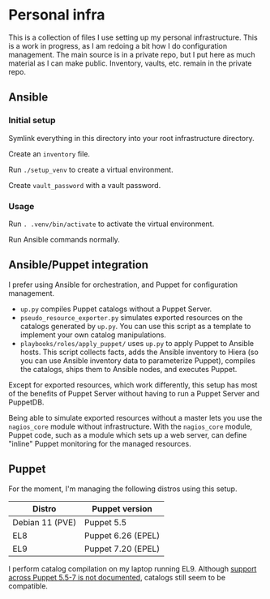 # Personal infra

This is a collection of files I use setting up my personal infrastructure.
This is a work in progress, as I am redoing a bit how I do configuration management.
The main source is in a private repo, but I put here as much material as I can make public.
Inventory, vaults, etc. remain in the private repo.

## Ansible

### Initial setup

Symlink everything in this directory into your root infrastructure directory.

Create an `inventory` file.

Run `./setup_venv` to create a virtual environment.

Create `vault_password` with a vault password.

### Usage

Run `. .venv/bin/activate` to activate the virtual environment.

Run Ansible commands normally.

## Ansible/Puppet integration

I prefer using Ansible for orchestration, and Puppet for configuration management.

* `up.py` compiles Puppet catalogs without a Puppet Server.
* `pseudo_resource_exporter.py` simulates exported resources on the catalogs generated by `up.py`.
  You can use this script as a template to implement your own catalog manipulations.
* `playbooks/roles/apply_puppet/` uses `up.py` to apply Puppet to Ansible hosts.
  This script collects facts, adds the Ansible inventory to Hiera (so you can use Ansible inventory data to parameterize Puppet), compiles the catalogs, ships them to Ansible nodes, and executes Puppet.

Except for exported resources, which work differently, this setup has most of the benefits of Puppet Server without having to run a Puppet Server and PuppetDB.

Being able to simulate exported resources without a master lets you use the `nagios_core` module without infrastructure.
With the `nagios_core` module, Puppet code, such as a module which sets up a web server, can define "inline" Puppet monitoring for the managed resources.

## Puppet

For the moment, I'm managing the following distros using this setup.

| Distro          | Puppet version     |
| --------------- | ------------------ |
| Debian 11 (PVE) | Puppet 5.5         |
| EL8             | Puppet 6.26 (EPEL) |
| EL9             | Puppet 7.20 (EPEL) |

I perform catalog compilation on my laptop running EL9.
Although [support across Puppet 5.5-7 is not documented](https://www.puppet.com/docs/puppet/7/platform_lifecycle.html#primary-agent-compatibility), catalogs still seem to be compatible.
